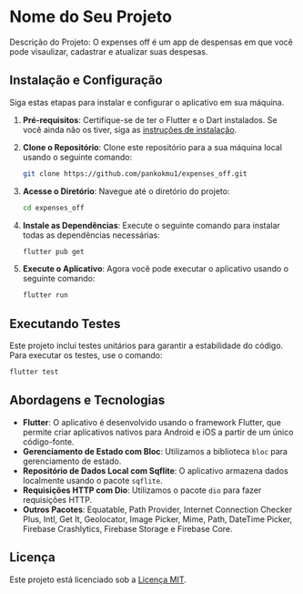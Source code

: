 # Nome do Seu Projeto

Descrição do Projeto: O expenses off é um app de despensas em que você pode visaulizar, cadastrar e atualizar suas despesas.

## Instalação e Configuração

Siga estas etapas para instalar e configurar o aplicativo em sua máquina.

1. **Pré-requisitos**: Certifique-se de ter o Flutter e o Dart instalados. Se você ainda não os tiver, siga as [instruções de instalação](https://flutter.dev/docs/get-started/install).

2. **Clone o Repositório**: Clone este repositório para a sua máquina local usando o seguinte comando:

   ```bash
   git clone https://github.com/pankokmu1/expenses_off.git
   ```

3. **Acesse o Diretório**: Navegue até o diretório do projeto:

   ```bash
   cd expenses_off
   ```

4. **Instale as Dependências**: Execute o seguinte comando para instalar todas as dependências necessárias:

   ```bash
   flutter pub get
   ```

5. **Execute o Aplicativo**: Agora você pode executar o aplicativo usando o seguinte comando:

   ```bash
   flutter run
   ```

## Executando Testes

Este projeto inclui testes unitários para garantir a estabilidade do código. Para executar os testes, use o comando:

```bash
flutter test
```

## Abordagens e Tecnologias

- **Flutter**: O aplicativo é desenvolvido usando o framework Flutter, que permite criar aplicativos nativos para Android e iOS a partir de um único código-fonte.
- **Gerenciamento de Estado com Bloc**: Utilizamos a biblioteca `bloc` para gerenciamento de estado.
- **Repositório de Dados Local com Sqflite**: O aplicativo armazena dados localmente usando o pacote `sqflite`.
- **Requisições HTTP com Dio**: Utilizamos o pacote `dio` para fazer requisições HTTP.
- **Outros Pacotes**: Equatable, Path Provider, Internet Connection Checker Plus, Intl, Get It, Geolocator, Image Picker, Mime, Path, DateTime Picker, Firebase Crashlytics, Firebase Storage e Firebase Core.

## Licença

Este projeto está licenciado sob a [Licença MIT](LICENSE.md).
